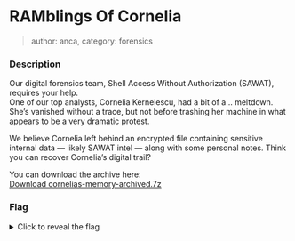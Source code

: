 # RAMblings Of Cornelia
> author: anca, category: forensics
### Description
Our digital forensics team, Shell Access Without Authorization (SAWAT), requires your help.  
One of our top analysts, Cornelia Kernelescu, had a bit of a... meltdown.  She’s vanished without a trace, but not before trashing her machine in what appears to be a very dramatic protest.

We believe Cornelia left behind an encrypted file containing sensitive internal data — likely SAWAT intel — along with some personal notes.  Think you can recover Cornelia’s digital trail?

You can download the archive here:  
[Download cornelias-memory-archived.7z](https://drive.google.com/file/d/18S1iCPqtDJXzAunhdtSkPpqN8vLXB8CC/view?usp=sharing)

### Flag
<details>
  <summary>Click to reveal the flag</summary>
UVT{C0rn3l1a_dUmPs_tH3_r4W_tRutH}
</details>
